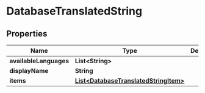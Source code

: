 
# DatabaseTranslatedString

## Properties
Name | Type | Description | Notes
------------ | ------------- | ------------- | -------------
**availableLanguages** | **List&lt;String&gt;** |  |  [optional]
**displayName** | **String** |  |  [optional]
**items** | [**List&lt;DatabaseTranslatedStringItem&gt;**](DatabaseTranslatedStringItem.md) |  |  [optional]



